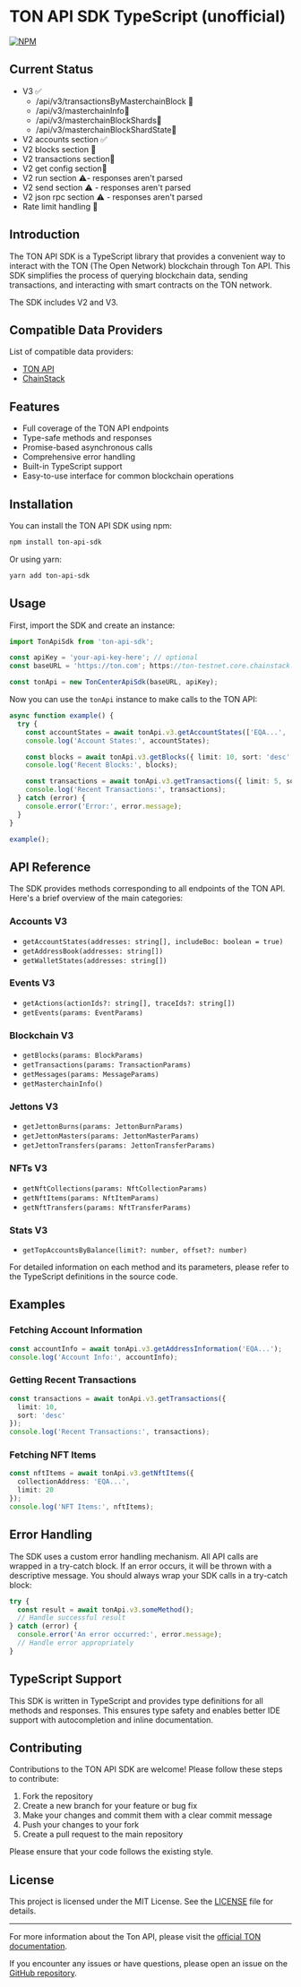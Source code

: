 # TON API SDK TypeScript (unofficial)
[![NPM](https://nodei.co/npm/ton-api-sdk.png?mini=true)](https://npmjs.org/package/ton-api-sdk)

## Current Status
- V3 ✅
  - /api/v3/transactionsByMasterchainBlock 🚫
  - /api/v3/masterchainInfo🚫
  - /api/v3/masterchainBlockShards🚫
  - /api/v3/masterchainBlockShardState🚫
- V2 accounts section ✅
- V2 blocks section 🚫 
- V2 transactions section🚫
- V2 get config section🚫
- V2 run section ⚠️- responses aren't parsed
- V2 send section ⚠️ - responses aren't parsed
- V2 json rpc section ⚠️ - responses aren't parsed
- Rate limit handling 🚫

## Introduction

The TON API SDK is a TypeScript library that provides a convenient way to interact with the TON (The Open Network) blockchain through Ton API. 
This SDK simplifies the process of querying blockchain data, sending transactions, and interacting with smart contracts on the TON network.

The SDK includes V2 and V3.

## Compatible Data Providers
List of compatible data providers:
- [TON API](https://ton.com/)
- [ChainStack](https://chainstack.com/)

## Features

- Full coverage of the TON API endpoints
- Type-safe methods and responses
- Promise-based asynchronous calls
- Comprehensive error handling
- Built-in TypeScript support
- Easy-to-use interface for common blockchain operations

## Installation

You can install the TON API SDK using npm:

```bash
npm install ton-api-sdk
```

Or using yarn:

```bash
yarn add ton-api-sdk
```

## Usage

First, import the SDK and create an instance:

```typescript
import TonApiSdk from 'ton-api-sdk';

const apiKey = 'your-api-key-here'; // optional
const baseURL = 'https://ton.com'; https://ton-testnet.core.chainstack.com/${api_key}/

const tonApi = new TonCenterApiSdk(baseURL, apiKey);
```

Now you can use the `tonApi` instance to make calls to the TON API:

```typescript
async function example() {
  try {
    const accountStates = await tonApi.v3.getAccountStates(['EQA...', 'EQB...']);
    console.log('Account States:', accountStates);

    const blocks = await tonApi.v3.getBlocks({ limit: 10, sort: 'desc' });
    console.log('Recent Blocks:', blocks);

    const transactions = await tonApi.v3.getTransactions({ limit: 5, sort: 'desc' });
    console.log('Recent Transactions:', transactions);
  } catch (error) {
    console.error('Error:', error.message);
  }
}

example();
```

## API Reference

The SDK provides methods corresponding to all endpoints of the TON API. Here's a brief overview of the main categories:

### Accounts V3
- `getAccountStates(addresses: string[], includeBoc: boolean = true)`
- `getAddressBook(addresses: string[])`
- `getWalletStates(addresses: string[])`

### Events V3
- `getActions(actionIds?: string[], traceIds?: string[])`
- `getEvents(params: EventParams)`

### Blockchain V3
- `getBlocks(params: BlockParams)`
- `getTransactions(params: TransactionParams)`
- `getMessages(params: MessageParams)`
- `getMasterchainInfo()`

### Jettons V3
- `getJettonBurns(params: JettonBurnParams)`
- `getJettonMasters(params: JettonMasterParams)`
- `getJettonTransfers(params: JettonTransferParams)`

### NFTs V3
- `getNftCollections(params: NftCollectionParams)`
- `getNftItems(params: NftItemParams)`
- `getNftTransfers(params: NftTransferParams)`

### Stats V3
- `getTopAccountsByBalance(limit?: number, offset?: number)`

For detailed information on each method and its parameters, please refer to the TypeScript definitions in the source code.

## Examples

### Fetching Account Information

```typescript
const accountInfo = await tonApi.v3.getAddressInformation('EQA...');
console.log('Account Info:', accountInfo);
```

### Getting Recent Transactions

```typescript
const transactions = await tonApi.v3.getTransactions({
  limit: 10,
  sort: 'desc'
});
console.log('Recent Transactions:', transactions);
```

### Fetching NFT Items

```typescript
const nftItems = await tonApi.v3.getNftItems({
  collectionAddress: 'EQA...',
  limit: 20
});
console.log('NFT Items:', nftItems);
```

## Error Handling

The SDK uses a custom error handling mechanism. All API calls are wrapped in a try-catch block. If an error occurs, it will be thrown with a descriptive message. You should always wrap your SDK calls in a try-catch block:

```typescript
try {
  const result = await tonApi.v3.someMethod();
  // Handle successful result
} catch (error) {
  console.error('An error occurred:', error.message);
  // Handle error appropriately
}
```

## TypeScript Support

This SDK is written in TypeScript and provides type definitions for all methods and responses. This ensures type safety and enables better IDE support with autocompletion and inline documentation.

## Contributing

Contributions to the TON API SDK are welcome! Please follow these steps to contribute:

1. Fork the repository
2. Create a new branch for your feature or bug fix
3. Make your changes and commit them with a clear commit message
4. Push your changes to your fork
5. Create a pull request to the main repository

Please ensure that your code follows the existing style.

## License

This project is licensed under the MIT License. See the [LICENSE](LICENSE) file for details.

---

For more information about the Ton API, please visit the [official TON documentation](https://ton.com/).

If you encounter any issues or have questions, please open an issue on the [GitHub repository](https://github.com/YevheniiBezuhlyi/ton-api-sdk/issues).
